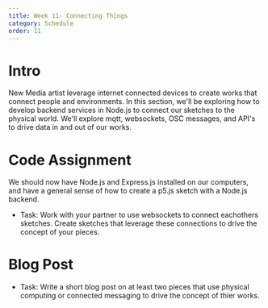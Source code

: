 ```yaml
---
title: Week 11- Connecting Things
category: Schedule
order: 11
---
```


# Intro
New Media artist leverage internet connected devices to create works that connect people and environments. In this section, we'll be exploring how to develop backend services in Node.js to connect our sketches to the physical world. We'll explore mqtt, websockets, OSC messages, and API's to drive data in and out of our works. 

# Code Assignment
We should now have Node.js and Express.js installed on our computers, and have a general sense of how to create a p5.js sketch with a Node.js backend.

* Task: Work with your partner to use websockets to connect eachothers sketches. Create sketches that leverage these connections to drive the concept of your pieces.

# Blog Post

* Task: Write a short blog post on at least two pieces that use physical computing or connected messaging to drive the concept of thier works. 
